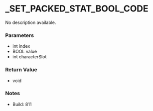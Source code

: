 # _SET_PACKED_STAT_BOOL_CODE

No description available.

### Parameters
* int index
* BOOL value
* int characterSlot

### Return Value
* void

### Notes
* Build: 811

